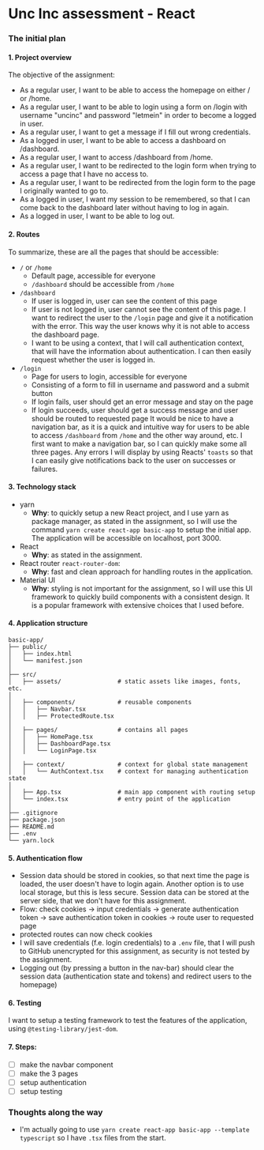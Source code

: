 # Unc Inc assessment - React
### The initial plan
#### 1. Project overview
The objective of the assignment:
- As a regular user, I want to be able to access the homepage on either / or /home.
- As a regular user, I want to be able to login using a form on /login with username "uncinc" and password "letmein" in order to become a logged in user.
- As a regular user, I want to get a message if I fill out wrong credentials.
- As a logged in user, I want to be able to access a dashboard on /dashboard.
- As a regular user, I want to access /dashboard from /home.
- As a regular user, I want to be redirected to the login form when trying to access a page that I have no access to.
- As a regular user, I want to be redirected from the login form to the page I originally wanted to go to.
- As a logged in user, I want my session to be remembered, so that I can come back to the dashboard later without having to log in again.
- As a logged in user, I want to be able to log out.
#### 2. Routes
To summarize, these are all the pages that should be accessible:
- `/` or `/home`
	- Default page, accessible for everyone
	- `/dashboard` should be accessible from `/home`
-  `/dashboard`
	- If user is logged in, user can see the content of this page
	- If user is not logged in, user cannot see the content of this page.  I want to redirect the user to the `/login` page and give it a notification with the error. This way the user knows why it is not able to access the dashboard page.
	- I want to be using a context, that I will call authentication context, that will have the information about authentication. I can then easily request whether the user is logged in.
- `/login`
	- Page for users to login, accessible for everyone
	- Consisting of a form to fill in username and password and a submit button
	- If login fails, user should get an error message and stay on the page
	- If login succeeds, user should get a success message and user should be routed to requested page
It would be nice to have a navigation bar, as it is a quick and intuitive way for users to be able to access `/dashboard` from `/home` and the other way around, etc. I first want to make a navigation bar, so I can quickly make some all three pages.
Any errors I will display by using Reacts' `toasts` so that I can easily give notifications back to the user on successes or failures.
#### 3. Technology stack
- yarn
	- **Why**: to quickly setup a new React project, and I use yarn as package manager, as stated in the assignment, so I will use the command `yarn create react-app basic-app` to setup the initial app. The application will be accessible on localhost, port 3000.
- React
	- **Why**: as stated in the assignment.
- React router `react-router-dom`:
	- **Why**: fast and clean approach for handling routes in the application.
- Material UI
	- **Why**: styling is not important for the assignment, so I will use this UI framework to quickly build components with a consistent design. It is a popular framework with extensive choices that I used before.
#### 4. Application structure
```
basic-app/
├── public/
│   ├── index.html
│   └── manifest.json
│
├── src/
│   ├── assets/                # static assets like images, fonts, etc.
│
│   ├── components/            # reusable components
│   │   ├── Navbar.tsx
│   │   ├── ProtectedRoute.tsx
│
│   ├── pages/                 # contains all pages
│   │   ├── HomePage.tsx
│   │   ├── DashboardPage.tsx
│   │   └── LoginPage.tsx
│
│   ├── context/               # context for global state management
│   │   └── AuthContext.tsx    # context for managing authentication state
│
│   ├── App.tsx                # main app component with routing setup
│   └── index.tsx              # entry point of the application
│
├── .gitignore
├── package.json
├── README.md
├── .env
└── yarn.lock 
```
#### 5. Authentication flow
- Session data should be stored in cookies, so that next time the page is loaded, the user doesn't have to login again. Another option is to use local storage, but this is less secure. Session data can be stored at the server side, that we don't have for this assignment.
- Flow: check cookies -> input credentials -> generate authentication token -> save authentication token in cookies -> route user to requested page
- protected routes can now check cookies
- I will save credentials (f.e. login credentials) to a `.env` file, that I will push to GitHub unencrypted for this assignment, as security is not tested by the assignment.
- Logging out (by pressing a button in the nav-bar) should clear the session data (authentication state and tokens) and redirect users to the homepage)
#### 6. Testing
I want to setup a testing framework to test the features of the application, using `@testing-library/jest-dom`.
#### 7. Steps:
- [ ] make the navbar component
- [ ] make the 3 pages
- [ ] setup authentication
- [ ] setup testing
### Thoughts along the way
- I'm actually going to use `yarn create react-app basic-app --template typescript` so I have `.tsx` files from the start.
